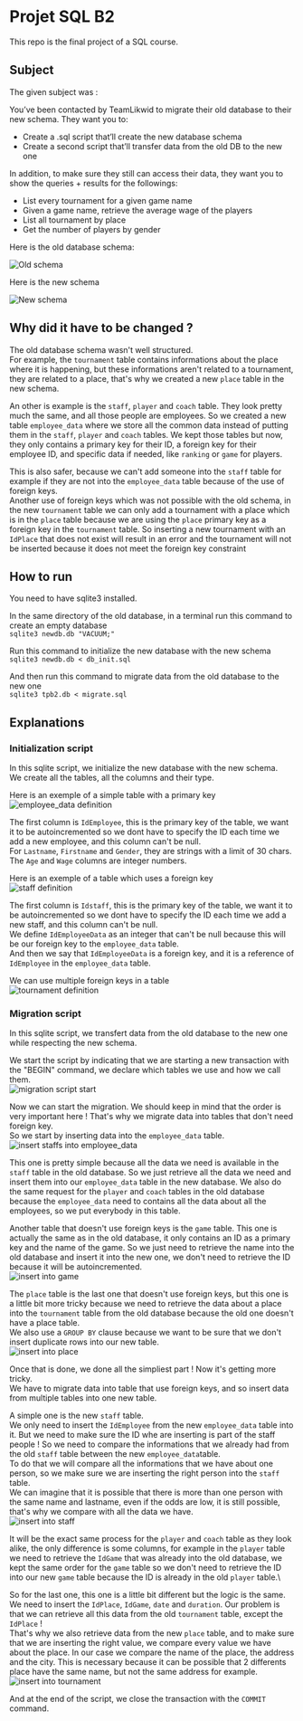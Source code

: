 # Projet SQL B2
This repo is the final project of a SQL course.

## Subject

The given subject was :

You’ve been contacted by TeamLikwid to migrate their old database to their new schema.
They want you to:
- Create a .sql script that’ll create the new database schema
- Create a second script that’ll transfer data from the old DB to the new one

In addition, to make sure they still can access their data, they want you to show the queries + results for the followings:
- List every tournament for a given game name
- Given a game name, retrieve the average wage of the players
- List all tournament by place
- Get the number of players by gender

Here is the old database schema:

![Old schema](https://user-images.githubusercontent.com/59230262/214812074-a0aca6a2-bc23-45f8-848d-3e6de00c8b48.png)

Here is the new schema

![New schema](https://user-images.githubusercontent.com/59230262/214812633-c1254f12-c400-4ba9-b3b0-30038e7dcca8.png)

## Why did it have to be changed ?

The old database schema wasn't well structured.\
For example, the `tournament` table contains informations about the place where it is happening, but these informations aren't related to a tournament, they are related to a place, that's why we created a new `place` table in the new schema.

An other is example is the `staff`, `player` and `coach` table. They look pretty much the same, and all those people are employees. So we created a new table `employee_data` where we store all the common data instead of putting them in the `staff`, `player` and `coach` tables.
We kept those tables but now, they only contains a primary key for their ID, a foreign key for their employee ID, and specific data if needed, like `ranking` or `game` for players.

This is also safer, because we can't add someone into the `staff` table for example if they are not into the `employee_data` table because of the use of foreign keys.\
Another use of foreign keys which was not possible with the old schema, in the new `tournament` table we can only add a tournament with a place which is in the `place` table because we are using the `place` primary key as a foreign key in the `tournament` table. So inserting a new tournament with an `IdPlace` that does not exist will result in an error and the tournament will not be inserted because it does not meet the foreign key constraint

## How to run

You need to have sqlite3 installed.

In the same directory of the old database, in a terminal run this command to create an empty database\
```sqlite3 newdb.db "VACUUM;"```

Run this command to initialize the new database with the new schema\
```sqlite3 newdb.db < db_init.sql```

And then run this command to migrate data from the old database to the new one\
```sqlite3 tpb2.db < migrate.sql```

## Explanations
### Initialization script
In this sqlite script, we initialize the new database with the new schema.\
We create all the tables, all the columns and their type.

Here is an exemple of a simple table with a primary key\
![employee_data definition](https://user-images.githubusercontent.com/59230262/214820520-f8041c27-b12a-405d-8c39-d7272231de2f.png)

The first column is `IdEmployee`, this is the primary key of the table, we want it to be autoincremented so we dont have to specify the ID each time we add a new employee, and this column can't be null.\
For `Lastname`, `Firstname` and `Gender`, they are strings with a limit of 30 chars.\
The `Age` and `Wage` columns are integer numbers.

Here is an exemple of a table which uses a foreign key\
![staff definition](https://user-images.githubusercontent.com/59230262/214821632-301df8a4-0df9-4694-bf59-bd7fde4f7d49.png)

The first column is `Idstaff`, this is the primary key of the table, we want it to be autoincremented so we dont have to specify the ID each time we add a new staff, and this column can't be null.\
We define `IdEmployeeData` as an integer that can't be null because this will be our foreign key to the `employee_data` table.\
And then we say that `IdEmployeeData` is a foreign key, and it is a reference of `IdEmployee` in the `employee_data` table.

We can use multiple foreign keys in a table\
![tournament definition](https://user-images.githubusercontent.com/59230262/214822710-d283183e-926b-4a9f-9eec-a2d4f187d479.png)

### Migration script
In this sqlite script, we transfert data from the old database to the new one while respecting the new schema.

We start the script by indicating that we are starting a new transaction with the "BEGIN" command, we declare which tables we use and how we call them.\
![migration script start](https://user-images.githubusercontent.com/59230262/214943896-bc60491d-9c42-4d9b-9e47-fec22afb41d2.png)

Now we can start the migration. We should keep in mind that the order is very important here ! That's why we migrate data into tables that don't need foreign key.\
So we start by inserting data into the `employee_data` table.\
![insert staffs into employee_data](https://user-images.githubusercontent.com/59230262/214944599-2dd5ea35-2f7e-4412-b06c-a3bc92574403.png)

This one is pretty simple because all the data we need is available in the `staff` table in the old database. So we just retrieve all the data we need and insert them into our `employee_data` table in the new database.
We also do the same request for the `player` and `coach` tables in the old database because the `employee_data` need to contains all the data about all the employees, so we put everybody in this table.

Another table that doesn't use foreign keys is the `game` table. This one is actually the same as in the old database, it only contains an ID as a primary key and the name of the game. So we just need to retrieve the name into the old database and insert it into the new one, we don't need to retrieve the ID because it will be autoincremented.\
![insert into game](https://user-images.githubusercontent.com/59230262/214945881-8cfac6f8-1f3c-419a-bc25-2b50a1efce7e.png)

The `place` table is the last one that doesn't use foreign keys, but this one is a little bit more tricky because we need to retrieve the data about a place into the `tournament` table from the old database because the old one doesn't have a place table.\
We also use a `GROUP BY` clause because we want to be sure that we don't insert duplicate rows into our new table.\
![insert into place](https://user-images.githubusercontent.com/59230262/214946387-c45bd8e2-34e5-4d62-9777-88e92a5c3e4c.png)

Once that is done, we done all the simpliest part ! Now it's getting more tricky.\
We have to migrate data into table that use foreign keys, and so insert data from multiple tables into one new table.

A simple one is the new `staff` table.\
We only need to insert the `IdEmployee` from the new `employee_data` table into it. But we need to make sure the ID whe are inserting is part of the staff people ! So we need to compare the informations that we already had from the old `staff` table between the new `employee_data`table.\
To do that we will compare all the informations that we have about one person, so we make sure we are inserting the right person into the `staff` table.\
We can imagine that it is possible that there is more than one person with the same name and lastname, even if the odds are low, it is still possible, that's why we compare with all the data we have.\
![insert into staff](https://user-images.githubusercontent.com/59230262/214948371-8e82247f-0f26-4813-9f19-a5ea5fb6a1c8.png)

It will be the exact same process for the `player` and `coach` table as they look alike, the only difference is some columns, for example in the `player` table we need to retrieve the `IdGame` that was already into the old database, we kept the same order for the `game` table so we don't need to retrieve the ID into our new `game` table because the ID is already in the old `player` table.\

So for the last one, this one is a little bit different but the logic is the same.\
We need to insert the `IdPlace`, `IdGame`, `date` and `duration`. Our problem is that we can retrieve all this data from the old `tournament` table, except the `IdPlace` !\
That's why we also retrieve data from the new `place` table, and to make sure that we are inserting the right value, we compare every value we have about the place. In our case we compare the name of the place, the address and the city. This is necessary because it can be possible that 2 differents place have the same name, but not the same address for example.\
![insert into tournament](https://user-images.githubusercontent.com/59230262/214950459-90be168b-356a-4d54-942e-9dcd6b9d658b.png)

And at the end of the script, we close the transaction with the `COMMIT` command.
